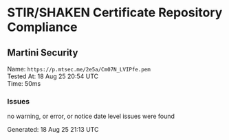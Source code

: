 # STIR/SHAKEN Certificate Repository Compliance

## Martini Security

Name: `https://p.mtsec.me/2e5a/Cm07N_LVIPfe.pem`\
Tested At: 18 Aug 25 20:54 UTC\
Time: 50ms

### Issues

no warning, or error, or notice date level issues were found

Generated: 18 Aug 25 21:13 UTC